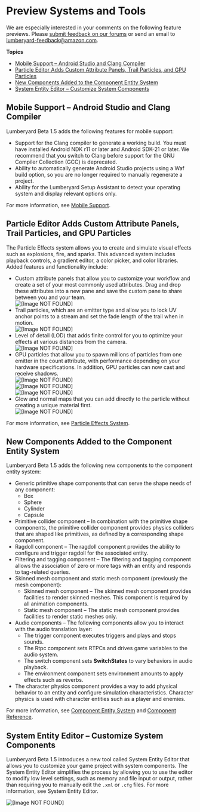 # Preview Systems and Tools<a name="lumberyard-v1.5-preview-systems"></a>

We are especially interested in your comments on the following feature previews. Please [submit feedback on our forums](http://gamedev.amazon.com/forums) or send an email to lumberyard-feedback@amazon.com.

**Topics**
+ [Mobile Support – Android Studio and Clang Compiler](#lumberyard-v1.5-preview-mobile-support)
+ [Particle Editor Adds Custom Attribute Panels, Trail Particles, and GPU Particles](#lumberyard-v1.5-preview-particle-editor)
+ [New Components Added to the Component Entity System](#lumberyard-v1.5-preview-component-entity-components)
+ [System Entity Editor – Customize System Components](#lumberyard-v1.5-preview-system-entity-editor)

## Mobile Support – Android Studio and Clang Compiler<a name="lumberyard-v1.5-preview-mobile-support"></a>

Lumberyard Beta 1.5 adds the following features for mobile support: 
+ Support for the Clang compiler to generate a working build. You must have installed Android NDK r11 or later and Android SDK-21 or later. We recommend that you switch to Clang before support for the GNU Compiler Collection (GCC) is deprecated.
+ Ability to automatically generate Android Studio projects using a Waf build option, so you are no longer required to manually regenerate a project.
+ Ability for the Lumberyard Setup Assistant to detect your operating system and display relevant options only.

For more information, see [Mobile Support](https://docs.aws.amazon.com/lumberyard/latest/userguide/mobile-support-intro.html).

## Particle Editor Adds Custom Attribute Panels, Trail Particles, and GPU Particles<a name="lumberyard-v1.5-preview-particle-editor"></a>

The Particle Effects system allows you to create and simulate visual effects such as explosions, fire, and sparks. This advanced system includes playback controls, a gradient editor, a color picker, and color libraries. Added features and functionality include: 
+ Custom attribute panels that allow you to customize your workflow and create a set of your most commonly used attributes. Drag and drop these attributes into a new pane and save the custom pane to share between you and your team.  
![\[Image NOT FOUND\]](http://docs.aws.amazon.com/lumberyard/latest/releasenotes/images/particle_editor_custom_attributes.JPG)
+ Trail particles, which are an emitter type and allow you to lock UV anchor points to a stream and set the fade length of the trail when in motion.  
![\[Image NOT FOUND\]](http://docs.aws.amazon.com/lumberyard/latest/releasenotes/images/particle_editor_trails_menu.jpg)
+ Level of detail (LOD) that adds finite control for you to optimize your effects at various distances from the camera.  
![\[Image NOT FOUND\]](http://docs.aws.amazon.com/lumberyard/latest/releasenotes/images/particle_editor_LODs.jpg)
+ GPU particles that allow you to spawn millions of particles from one emitter in the count attribute, with performance depending on your hardware specifications. In addition, GPU particles can now cast and receive shadows.  
![\[Image NOT FOUND\]](http://docs.aws.amazon.com/lumberyard/latest/releasenotes/images/particle_editor_shadows_menu.jpg)  
![\[Image NOT FOUND\]](http://docs.aws.amazon.com/lumberyard/latest/releasenotes/images/particle_editor_GPU_shadows.gif)  
![\[Image NOT FOUND\]](http://docs.aws.amazon.com/lumberyard/latest/releasenotes/images/particle_editor_shadows.png)
+ Glow and normal maps that you can add directly to the particle without creating a unique material first.  
![\[Image NOT FOUND\]](http://docs.aws.amazon.com/lumberyard/latest/releasenotes/images/particle_editor_glow_normal_maps.jpg)

For more information, see [Particle Effects System](https://docs.aws.amazon.com/lumberyard/latest/userguide/particle-intro.html).

## New Components Added to the Component Entity System<a name="lumberyard-v1.5-preview-component-entity-components"></a>

Lumberyard Beta 1.5 adds the following new components to the component entity system:
+ Generic primitive shape components that can serve the shape needs of any component: 
  + Box
  + Sphere
  + Cylinder
  + Capsule
+ Primitive collider component – In combination with the primitive shape components, the primitive collider component provides physics colliders that are shaped like primitives, as defined by a corresponding shape component.
+ Ragdoll component – The ragdoll component provides the ability to configure and trigger ragdoll for the associated entity.
+ Filtering and tagging component – The filtering and tagging component allows the association of zero or more tags with an entity and responds to tag-related queries.
+ Skinned mesh component and static mesh component (previously the mesh component): 
  + Skinned mesh component – The skinned mesh component provides facilities to render skinned meshes. This component is required by all animation components.
  + Static mesh component – The static mesh component provides facilities to render static meshes only.
+ Audio components – The following components allow you to interact with the audio translation layer:
  + The trigger component executes triggers and plays and stops sounds.
  + The Rtpc component sets RTPCs and drives game variables to the audio system.
  + The switch component sets **SwitchStates** to vary behaviors in audio playback.
  + The environment component sets environment amounts to apply effects such as reverbs.
+ The character physics component provides a way to add physical behavior to an entity and configure simulation characteristics. Character physics is used with character entities such as a player and enemies.

For more information, see [Component Entity System](https://docs.aws.amazon.com/lumberyard/latest/userguide/component-intro.html) and [Component Reference](https://docs.aws.amazon.com/lumberyard/latest/userguide/component-components.html).

## System Entity Editor – Customize System Components<a name="lumberyard-v1.5-preview-system-entity-editor"></a>

Lumberyard Beta 1.5 introduces a new tool called System Entity Editor that allows you to customize your game project with system components. The System Entity Editor simplifies the process by allowing you to use the editor to modify low level settings, such as memory and file input or output, rather than requiring you to manually edit the `.xml` or `.cfg` files. For more information, see System Entity Editor.

![\[Image NOT FOUND\]](http://docs.aws.amazon.com/lumberyard/latest/releasenotes/images/system_entity_editor.png)